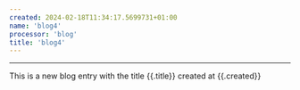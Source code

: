 ```yaml
---
created: 2024-02-18T11:34:17.5699731+01:00
name: 'blog4'
processor: 'blog'
title: 'blog4'
---
```

<hr/>
This is a new blog entry with the title {{.title}} created at {{.created}}

